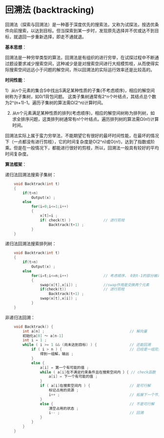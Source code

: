 # 回溯法 (backtracking)

回溯法（探索与回溯法）是一种基于深度优先的搜索法，又称为试探法，按选优条件向前搜索，以达到目标。但当探索到某一步时，发现原先选择并不优或达不到目标，就退回一步重新选择，即走不通就退。 

**基本思想**：

回溯法是一种穷举类型的算法，回溯法是有组织的进行穷举，在试探过程中不断通过题设要求减少搜索空间，这种减少是是对搜索空间进行大规模剪枝，从而使得实际搜索空间远远小于问题的解空间，所以回溯法的实际运行效率还是比较高的。

**时间性能**：

1）从n个元素的集合S中找出S满足某种性质的子集(不考虑顺序)，相应的解空间树称为子集树，如0/1背包问题。 这类子集树通常有2^n个叶结点，其结点总个数为2^(n+1)-1。遍历子集树的算法需Ω(2^n)计算时间。

2) 从n个元素满足某种性质的排列(考虑顺序)，相应的解空间树称为排列树，如求全排序问题，这类排列树通常有n!个叶结点。遍历排列树的算法需Ω(n!)计算时间。 

回溯法实际上属于蛮力穷举法，不能期望它有很好的最坏时间性能，在最坏的情况下（一点都没有进行剪枝），它的时间复杂度是O(2^n)或O(n!)，达到了指数或阶乘。但是在一般情况下，都能进行很好的剪枝，所以，回溯法一般具有较好的平均时间复杂度。 

**算法框架**：

递归法回溯法搜索子集树：

```c
    void Backtrack(int t)
    {
        if(t>n)
            Output(x) ;
        else
            for(i=0;i<=1;i++)
            {
                x[t]=i ;
                if( check(t) )               // 进行剪枝
                    Backtrack(t+1) ;
            }
    }
```

递归法回溯法搜索排列树：

```c
    void Backtrack(int t)
    {
        if(t>n)
            Output(x) ;
        else
            for(i=t;i<=n;i++)                // 考虑顺序， 0到t-1的部分被减去，相当于隐蔽的剪枝 
            {
                swap(x[t],x[i]) ;            //swap作用是交换两个元素
                if(check(t))                 // 进行剪枝 
                    Backtrack(t+1) ;
                swap(x[t],x[i]) ;
            }
    }
```


非递归法回溯：

```c
    void Backtrack() {
        int a[n] ;                                       // 解向量
        初始化a[0] ～ a[n-1]  
        int i = 1 ;      
        while ( i >= 1 && (尚未达到目标) ) {               // 还能回溯
            if ( i > n ) {                               // 已经是一组完整的解 
                得到一组解，输出 ; 
            } 
            else {
                a[i] = 第一个有可能的值 ; 
                while ( a[i]在不满足约束条件且在搜索空间内 ）{ // check函数
                    a[i] = 下一个有可能的值 ; 
                }
                if ( a[i]在搜索空间内 ) {                  // 是可行解
                    标记占用的资源 ;
                    i++ ;                                // 拓展下一个节点 
                } 
                else {                                   // 不是可行解 
                    清空占用的状态 ; 
                    i-- ;                                // 回溯 
                }
            }
        }
    }
```